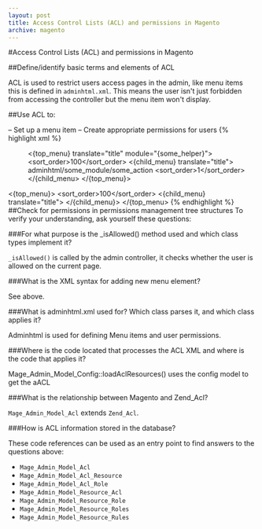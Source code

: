 ```yaml
---
layout: post
title: Access Control Lists (ACL) and permissions in Magento 
archive: magento
---
```

#Access Control Lists (ACL) and permissions in Magento 

##Define/identify basic terms and elements of ACL

ACL is used to restrict users access pages in the admin, like menu items this is defined in <code>adminhtml.xml</code>. This means the user isn't just forbidden from accessing the controller but the menu item won't display. 

##Use ACL to:

– Set up a menu item 
– Create appropriate permissions for users 
{% highlight xml %}
	<config>
    <!-- This is how to setup a menu in a category -->
    <menu>
        <{top_menu} translate="title" module="{some_helper}">
            <title>Top Menu</title>
            <sort_order>100</sort_order>
            <children>
                <{child_menu} translate="title">
                        <action>adminhtml/some_module/some_action</action>
                        <title>Child Menu</title>
                        <sort_order>1</sort_order>
                </{child_menu>
            </children>
        </{top_menu}>
    </menu>
    <!-- This is how to setup permissions for users -->
    <acl>
        <resources>
            <admin> <!-- admin module -->
                <children>
                    <{top_menu}>
                        <title>Top Menu</title>
                        <sort_order>100</sort_order>
                        <children>
                            <{child_menu} translate="title">
                                <title>Child Menu</title>
                            </{child_menu}>
                        </children>
                    </{top_menu>
                </children>
            </admin>
        </resources>
    </acl>
</config>
{% endhighlight %}
##Check for permissions in permissions management tree structures To verify your understanding, ask yourself these questions: 

###For what purpose is the _isAllowed() method used and which class types implement it?

<code>_isAllowed()</code> is called by the admin controller, it checks whether the user is allowed on the current page.

###What is the XML syntax for adding new menu element?

See above.

###What is adminhtml.xml used for? Which class parses it, and which class applies it?

Adminhtml is used for defining Menu items and user permissions. 

###Where is the code located that processes the ACL XML and where is the code that applies it?

Mage_Admin_Model_Config::loadAclResources() uses the config model to get the aACL

###What is the relationship between Magento and Zend_Acl?

<code>Mage_Admin_Model_Acl</code> extends <code>Zend_Acl</code>. 

###How is ACL information stored in the database?

These code references can be used as an entry point to find answers to the questions above:

- <code>Mage_Admin_Model_Acl</code>
- <code>Mage_Admin_Model_Acl_Resource</code>
- <code>Mage_Admin_Model_Acl_Role</code>
- <code>Mage_Admin_Model_Resource_Acl</code>
- <code>Mage_Admin_Model_Resource_Role</code>
- <code>Mage_Admin_Model_Resource_Roles</code>
- <code>Mage_Admin_Model_Resource_Rules</code>
